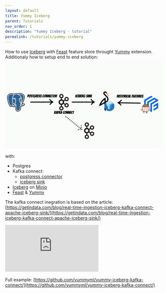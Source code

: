 ```yaml
---
layout: default
title: Yummy Iceberg
parent: Tutorials
nav_order: 1
description: "Yummy Iceberg - tutorial"
permalink: /tutorials/yummy-iceberg
---
```


How to use [Iceberg](https://iceberg.apache.org/) with [Feast](https://feast.dev/) feature store throught [Yummy](https://www.yummyml.com/) extension.
Additionaly how to setup end to end solution:
![Kafka connect](/assets/images/tutorials/yummy-iceberg/diagram.jpg)

with:
* Postgres
* Kafka connect:
	* [postgress connector](https://debezium.io/documentation/reference/stable/connectors/postgresql.html)
	* [iceberg sink](https://github.com/getindata/kafka-connect-iceberg-sink)
* [Iceberg](https://iceberg.apache.org/) on [Minio](https://min.io/)
* [Feast](https://feast.dev/) & [Yummy](https://www.yummyml.com/)

The kafka connect inegration is based on the article: 
[https://getindata.com/blog/real-time-ingestion-iceberg-kafka-connect-apache-iceberg-sink/](https://getindata.com/blog/real-time-ingestion-iceberg-kafka-connect-apache-iceberg-sink/)

<div class="video-container">
    <iframe src="https://www.youtube.com/embed/kv0iWuSf4jw" frameborder="0" allowfullscreen></iframe>
</div>

Full example: [https://github.com/yummyml/yummy-iceberg-kafka-connect/](https://github.com/yummyml/yummy-iceberg-kafka-connect/)


